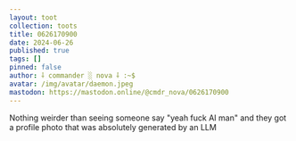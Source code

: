 ```yaml
---
layout: toot
collection: toots
title: 0626170900
date: 2024-06-26
published: true
tags: []
pinned: false
author: ⸸ commander ░ nova ⸸ :~$
avatar: /img/avatar/daemon.jpeg
mastodon: https://mastodon.online/@cmdr_nova/0626170900
---
```


Nothing weirder than seeing someone say "yeah fuck AI man" and they got a profile photo that was absolutely generated by an LLM
